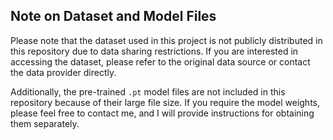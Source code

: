 ## Note on Dataset and Model Files

Please note that the dataset used in this project is not publicly distributed in this repository due to data sharing restrictions. If you are interested in accessing the dataset, please refer to the original data source or contact the data provider directly.

Additionally, the pre-trained `.pt` model files are not included in this repository because of their large file size. If you require the model weights, please feel free to contact me, and I will provide instructions for obtaining them separately.
